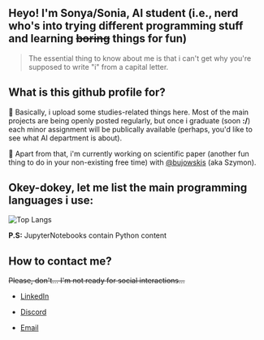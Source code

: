 ## Heyo! I'm Sonya/Sonia, AI student (i.e., nerd who's into trying different programming stuff and learning ~~boring~~ things for fun)

> The essential thing to know about me is that i can't get why you're supposed to write "i" from a capital letter.

## What is this github profile for?

:turtle: Basically, i upload some studies-related things here. Most of the main projects are being openly posted regularly, but once i graduate (soon **:/**) each minor assignment will be publically available (perhaps, you'd like to see what AI department is about).

:turtle: Apart from that, i'm currently working on scientific paper (another fun thing to do in your non-existing free time) with [@bujowskis](https://github.com/bujowskis) (aka Szymon).

## Okey-dokey, let me list the main programming languages i use:

![Top Langs](https://github-readme-stats.vercel.app/api/top-langs/?username=allsuitablenamesarealreadytaken&hide=css,html&theme=aura&count-private=true)

**P.S:** JupyterNotebooks contain Python content

## How to contact me?

~~Please, don't... I'm not ready for social interactions...~~

- [LinkedIn](https://www.linkedin.com/in/sofya-aksenyuk-36a20b254/)

- [Discord](https://discordapp.com/users/sonya#0690)

- [Email](mailto:sofya.axenyuk.02@gmail.com)



